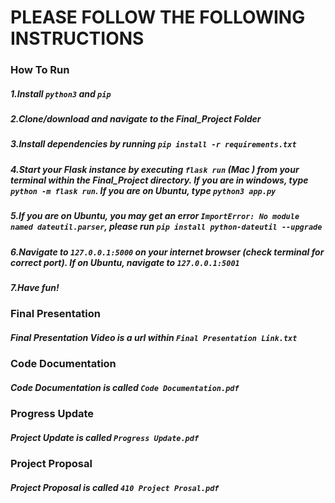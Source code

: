 # PLEASE FOLLOW THE FOLLOWING INSTRUCTIONS

### How To Run
##### 1.Install `python3` and `pip`
##### 2.Clone/download and navigate to the Final_Project Folder
##### 3.Install dependencies by running `pip install -r requirements.txt`
##### 4.Start your Flask instance by executing `flask run` (Mac ) from your terminal within the Final_Project directory. If you are in windows, type `python -m flask run`. If you are on Ubuntu, type `python3 app.py`
##### 5.If you are on Ubuntu, you may get an error `ImportError: No module named dateutil.parser`, please run `pip install python-dateutil --upgrade`
##### 6.Navigate to `127.0.0.1:5000` on your internet browser (check terminal for correct port). If on Ubuntu, navigate to `127.0.0.1:5001`
##### 7.Have fun!

### Final Presentation 
##### Final Presentation Video is a url within `Final Presentation Link.txt`

### Code Documentation 
##### Code Documentation is called `Code Documentation.pdf`

### Progress Update
##### Project Update is called `Progress Update.pdf`

### Project Proposal
##### Project Proposal is called `410 Project Prosal.pdf`



